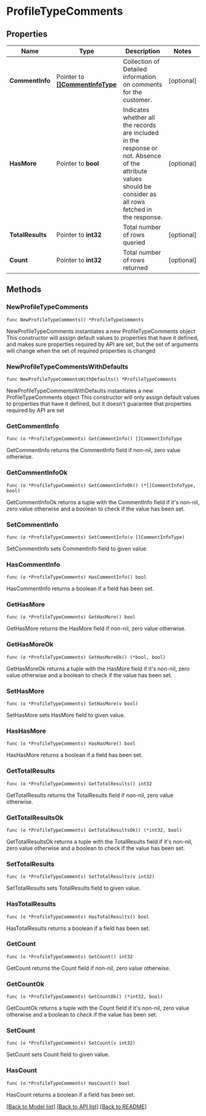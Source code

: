 # ProfileTypeComments

## Properties

Name | Type | Description | Notes
------------ | ------------- | ------------- | -------------
**CommentInfo** | Pointer to [**[]CommentInfoType**](CommentInfoType.md) | Collection of Detailed information on comments for the customer. | [optional] 
**HasMore** | Pointer to **bool** | Indicates whether all the records are included in the response or not. Absence of the attribute values should be consider as all rows fetched in the response. | [optional] 
**TotalResults** | Pointer to **int32** | Total number of rows queried | [optional] 
**Count** | Pointer to **int32** | Total number of rows returned | [optional] 

## Methods

### NewProfileTypeComments

`func NewProfileTypeComments() *ProfileTypeComments`

NewProfileTypeComments instantiates a new ProfileTypeComments object
This constructor will assign default values to properties that have it defined,
and makes sure properties required by API are set, but the set of arguments
will change when the set of required properties is changed

### NewProfileTypeCommentsWithDefaults

`func NewProfileTypeCommentsWithDefaults() *ProfileTypeComments`

NewProfileTypeCommentsWithDefaults instantiates a new ProfileTypeComments object
This constructor will only assign default values to properties that have it defined,
but it doesn't guarantee that properties required by API are set

### GetCommentInfo

`func (o *ProfileTypeComments) GetCommentInfo() []CommentInfoType`

GetCommentInfo returns the CommentInfo field if non-nil, zero value otherwise.

### GetCommentInfoOk

`func (o *ProfileTypeComments) GetCommentInfoOk() (*[]CommentInfoType, bool)`

GetCommentInfoOk returns a tuple with the CommentInfo field if it's non-nil, zero value otherwise
and a boolean to check if the value has been set.

### SetCommentInfo

`func (o *ProfileTypeComments) SetCommentInfo(v []CommentInfoType)`

SetCommentInfo sets CommentInfo field to given value.

### HasCommentInfo

`func (o *ProfileTypeComments) HasCommentInfo() bool`

HasCommentInfo returns a boolean if a field has been set.

### GetHasMore

`func (o *ProfileTypeComments) GetHasMore() bool`

GetHasMore returns the HasMore field if non-nil, zero value otherwise.

### GetHasMoreOk

`func (o *ProfileTypeComments) GetHasMoreOk() (*bool, bool)`

GetHasMoreOk returns a tuple with the HasMore field if it's non-nil, zero value otherwise
and a boolean to check if the value has been set.

### SetHasMore

`func (o *ProfileTypeComments) SetHasMore(v bool)`

SetHasMore sets HasMore field to given value.

### HasHasMore

`func (o *ProfileTypeComments) HasHasMore() bool`

HasHasMore returns a boolean if a field has been set.

### GetTotalResults

`func (o *ProfileTypeComments) GetTotalResults() int32`

GetTotalResults returns the TotalResults field if non-nil, zero value otherwise.

### GetTotalResultsOk

`func (o *ProfileTypeComments) GetTotalResultsOk() (*int32, bool)`

GetTotalResultsOk returns a tuple with the TotalResults field if it's non-nil, zero value otherwise
and a boolean to check if the value has been set.

### SetTotalResults

`func (o *ProfileTypeComments) SetTotalResults(v int32)`

SetTotalResults sets TotalResults field to given value.

### HasTotalResults

`func (o *ProfileTypeComments) HasTotalResults() bool`

HasTotalResults returns a boolean if a field has been set.

### GetCount

`func (o *ProfileTypeComments) GetCount() int32`

GetCount returns the Count field if non-nil, zero value otherwise.

### GetCountOk

`func (o *ProfileTypeComments) GetCountOk() (*int32, bool)`

GetCountOk returns a tuple with the Count field if it's non-nil, zero value otherwise
and a boolean to check if the value has been set.

### SetCount

`func (o *ProfileTypeComments) SetCount(v int32)`

SetCount sets Count field to given value.

### HasCount

`func (o *ProfileTypeComments) HasCount() bool`

HasCount returns a boolean if a field has been set.


[[Back to Model list]](../README.md#documentation-for-models) [[Back to API list]](../README.md#documentation-for-api-endpoints) [[Back to README]](../README.md)


